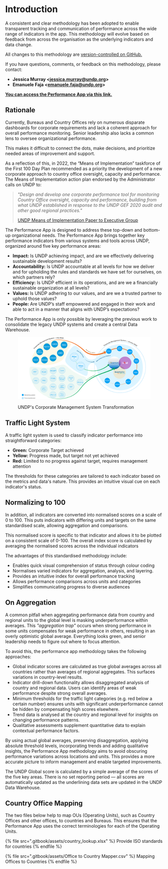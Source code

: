 # Introduction

A consistent and clear methodology has been adopted to enable transparent tracking and communication of performance across the wide range of indicators in the app. This methodology will evolve based on feedback from across the organisation as the underlying indicators and data change.

All changes to this methodology are [version-controlled on GitHub.](https://github.com/undp/performance-app-methodology)

If you have questions, comments, or feedback on this methodology, please contact:

* **Jessica Murray <**[**jessica.murray@undp.org**](mailto:jessica.murray@undp.org)**>**
* **Emanuele Faja <**[**emanuele.faja@undp.org**](mailto:emanuele.faja@undp.org)**>**

[**You can access the Performance App via this link.**](parking-lot.md)

## Rationale

Currently, Bureaus and Country Offices rely on numerous disparate dashboards for corporate requirements and lack a coherent approach for overall performance monitoring. Senior leadership also lacks a common lens to oversee organizational performance.

This makes it difficult to connect the dots, make decisions, and prioritize needed areas of improvement and support.&#x20;

As a reflection of this, in 2022, the “Means of Implementation” taskforce of the First 100 Day Plan recommended as a priority the development of a new corporate approach to country office oversight, capacity and performance. The Means of Implementation action plan endorsed by the Administrator calls on UNDP to:&#x20;

> _"Design and develop one corporate performance tool for monitoring Country Office oversight, capacity and performance, building from what UNDP established in response to the UNDP GEF 2020 audit and other good regional practices."_
>
> [UNDP Means of Implementation Paper to Executive Group](https://undp-my.sharepoint.com/:w:/g/personal/jessica\_murray\_undp\_org/EdZ1yOhs2kJBurLJpDDuxjgBTrs8Pvsr3b4iWUzU5qNXMA?e=s6Qo5g)

The Performance App is designed to address these top-down and bottom-up organizational needs. The Performance App brings together key performance indicators from various systems and tools across UNDP, organized around five key performance areas:

* **Impact:** Is UNDP achieving impact, and are we effectively delivering sustainable development results?
* **Accountability:** Is UNDP accountable at all levels for how we deliver and for upholding the rules and standards we have set for ourselves, on which partners rely?
* **Efficiency:** Is UNDP efficient in its operations, and are we a financially sustainable organization at all levels?
* **Values:** Is UNDP adhering to our values, and are we a trusted partner to uphold those values?
* **People:** Are UNDP’s staff empowered and engaged in their work and able to act in a manner that aligns with UNDP’s expectations?

The Performance App is only possible by leveraging the previous work to consolidate the legacy UNDP systems and create a central Data Warehouse.&#x20;

<figure><img src=".gitbook/assets/UNDP Corporate Ecosystem.png" alt=""><figcaption><p>UNDP's Corporate Management System Transformation</p></figcaption></figure>

## **Traffic Light System**

A traffic light system is used to classify indicator performance into straightforward categories:

* **Green:** Corporate Target achieved
* **Yellow:** Progress made, but target not yet achieved
* **Red:** Limited to no progress against target, requires management attention

The thresholds for these categories are tailored to each indicator based on the metrics and data's nature. This provides an intuitive visual cue on each indicator's status.

## **Normalizing to 100**

In addition, all indicators are converted into normalised scores on a scale of 0 to 100. This puts indicators with differing units and targets on the same standardised scale, allowing aggregation and comparisons.

This normalised score is specific to that indicator and allows it to be plotted on a consistent scale of 0-100. The overall index score is calculated by averaging the normalised scores across the individual indicators

The advantages of this standardised methodology include:

* Enables quick visual comprehension of status through colour coding
* Normalises varied indicators for aggregation, analysis, and layering.
* Provides an intuitive index for overall performance tracking
* Allows performance comparisons across units and categories
* Simplifies communicating progress to diverse audiences

## On Aggregation

A common pitfall when aggregating performance data from country and regional units to the global level is masking underperformance within averages. This _"aggregation trap"_ occurs when strong performance in some units compensates for weak performance in others, resulting in an overly optimistic global average. Everything looks green, and senior leadership needs to figure out where to focus attention.

To avoid this, the performance app methodology takes the following approaches:

* Global indicator scores are calculated as true global averages across all countries rather than averages of regional aggregates. This surfaces variations in country-level results.
* Indicator drill-down functionality allows disaggregated analysis of country and regional data. Users can identify areas of weak performance despite strong overall averages.
* Minimum thresholds for the traffic light categories (e.g. red below a certain number) ensures units with significant underperformance cannot be hidden by compensating high scores elsewhere.
* Trend data is analysed at the country and regional level for insights on changing performance patterns.
* Qualitative assessments supplement quantitative data to explain contextual performance factors.

By using actual global averages, preserving disaggregation, applying absolute threshold levels, incorporating trends and adding qualitative insights, the Performance App methodology aims to avoid obscuring performance variations across locations and units. This provides a more accurate picture to inform management and enable targeted improvements.

The UNDP Global score is calculated by a simple average of the scores of the five key areas. There is no set reporting period — all scores are automatically updated as the underlining data sets are updated in the UNDP Data Warehouse.

## Country Office Mapping

The two files below help to map OUs (Operating Units), such as Country Offices and other offices, to countries and Bureaus. This ensures that the Performance App uses the correct terminologies for each of the Operating Units.

{% file src=".gitbook/assets/country_lookup.xlsx" %}
Provide ISO standards for countries
{% endfile %}

{% file src=".gitbook/assets/Office to Country Mapper.csv" %}
Mapping Offices to Countries
{% endfile %}
